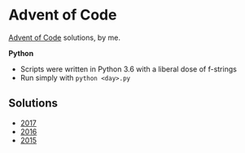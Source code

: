 # Advent of Code

[Advent of Code](http://adventofcode.com/) solutions, by me.

**Python**
* Scripts were written in Python 3.6 with a liberal dose of f-strings
* Run simply with `python <day>.py`

## Solutions

* [2017](2017/README.md)
* [2016](2016/README.md)
* [2015](2015/README.md)
